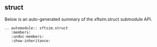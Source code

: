 ## struct

Below is an auto-generated summary of the xftsim.struct submodule API.

```{eval-rst}
.. automodule:: xftsim.struct
   :members:
   :undoc-members:
   :show-inheritance:
```